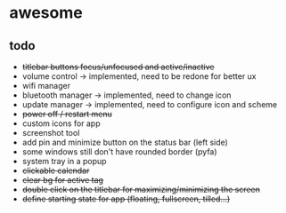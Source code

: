# awesome

## todo

- ~~titlebar buttons focus/unfocused and active/inactive~~
- volume control -> implemented, need to be redone for better ux
- wifi manager
- bluetooth manager -> implemented, need to change icon
- update manager -> implemented, need to configure icon and scheme
- ~~power off / restart menu~~
- custom icons for app
- screenshot tool
- add pin and minimize button on the status bar (left side)
- some windows still don't have rounded border (pyfa)
- system tray in a popup
- ~~clickable calendar~~
- ~~clear bg for active tag~~
- ~~double click on the titlebar for maximizing/minimizing the screen~~
- ~~define starting state for app (floating, fullscreen, tilled...)~~
